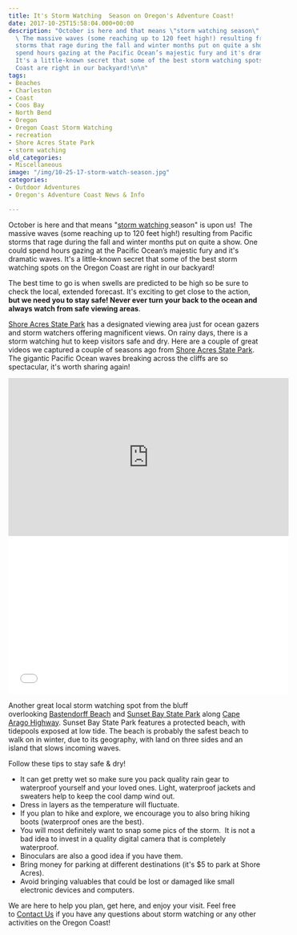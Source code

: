 ```yaml
---
title: It's Storm Watching  Season on Oregon's Adventure Coast!
date: 2017-10-25T15:58:04.000+00:00
description: "October is here and that means \"storm watching season\" is upon us!
  \ The massive waves (some reaching up to 120 feet high!) resulting from Pacific
  storms that rage during the fall and winter months put on quite a show. One could
  spend hours gazing at the Pacific Ocean’s majestic fury and it's dramatic waves.
  It's a little-known secret that some of the best storm watching spots on the Oregon
  Coast are right in our backyard!\n\n"
tags:
- Beaches
- Charleston
- Coast
- Coos Bay
- North Bend
- Oregon
- Oregon Coast Storm Watching
- recreation
- Shore Acres State Park
- storm watching
old_categories:
- Miscellaneous
image: "/img/10-25-17-storm-watch-season.jpg"
categories:
- Outdoor Adventures
- Oregon's Adventure Coast News & Info

---
```

October is here and that means "<a href="http://www.oregonsadventurecoast.com/featured-adventures/stormwatching/">storm watching </a>season" is upon us!  The massive waves (some reaching up to 120 feet high!) resulting from Pacific storms that rage during the fall and winter months put on quite a show. One could spend hours gazing at the Pacific Ocean’s majestic fury and it's dramatic waves. It's a little-known secret that some of the best storm watching spots on the Oregon Coast are right in our backyard!

The best time to go is when swells are predicted to be high so be sure to check the local, extended forecast. It's exciting to get close to the action, <strong>but we need you to stay safe! Never ever turn your back to the ocean and always watch from safe viewing areas</strong>.


<a title="Shore Acres State Park" href="http://oregonsadventurecoast.com/listings/shore-acres-state-park/">Shore Acres State Park</a> has a designated viewing area just for ocean gazers and storm watchers offering magnificent views. On rainy days, there is a storm watching hut to keep visitors safe and dry. Here are a couple of great videos we captured a couple of seasons ago from <a href="http://www.shoreacres.net/" target="_blank" rel="noopener noreferrer">Shore Acres State Park</a>. The gigantic Pacific Ocean waves breaking across the cliffs are so spectacular, it's worth sharing again!

<iframe src="https://www.youtube.com/embed/PDqYcDjj4L0" width="560" height="315" frameborder="0" allowfullscreen="allowfullscreen"></iframe>

<iframe src="//www.youtube.com/embed/yTeho70rQFo?list=UUJ11uO50ZPgtQthnt2FU45g" width="560" height="315" frameborder="0" allowfullscreen="allowfullscreen"></iframe>

Another great local storm watching spot from the bluff overlooking <a title="Bastendorff Beach" href="http://oregonsadventurecoast.com/listings/bastendorff-beach/">Bastendorff Beach</a> and <a href="http://www.oregonstateparks.org/index.cfm?do=parkPage.dsp_parkPage&amp;parkId=70" target="_blank" rel="noopener noreferrer">Sunset Bay State Park</a> along <a href="http://traveloregon.com/trip-ideas/itineraries/2-cape-arago-beach-loop/" target="_blank" rel="noopener noreferrer">Cape Arago Highway</a>. Sunset Bay State Park features a protected beach, with tidepools exposed at low tide. The beach is probably the safest beach to walk on in winter, due to its geography, with land on three sides and an island that slows incoming waves.

Follow these tips to stay safe &amp; dry!
<ul>
 	<li>It can get pretty wet so make sure you pack quality rain gear to waterproof yourself and your loved ones. Light, waterproof jackets and sweaters help to keep the cool damp wind out.</li>
 	<li>Dress in layers as the temperature will fluctuate.</li>
 	<li>If you plan to hike and explore, we encourage you to also bring hiking boots (waterproof ones are the best).</li>
 	<li>You will most definitely want to snap some pics of the storm.  It is not a bad idea to invest in a quality digital camera that is completely waterproof.</li>
 	<li>Binoculars are also a good idea if you have them.</li>
 	<li>Bring money for parking at different destinations (it's $5 to park at Shore Acres).</li>
 	<li>Avoid bringing valuables that could be lost or damaged like small electronic devices and computers.</li>
</ul>
We are here to help you plan, get here, and enjoy your visit. Feel free to <a href="http://www.oregonsadventurecoast.com/contact/">Contact Us</a> if you have any questions about storm watching or any other activities on the Oregon Coast!